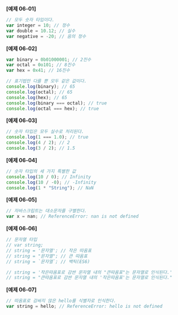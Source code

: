 **[예제 06-01]**

```js
// 모두 숫자 타입이다.
var integer = 10; // 정수
var double = 10.12; // 실수
var negative = -20; // 음의 정수
```

**[예제 06-02]**

```js
var binary = 0b01000001; // 2진수
var octal = 0o101; // 8진수
var hex = 0x41; // 16진수

// 표기법만 다를 뿐 모두 같은 값이다.
console.log(binary); // 65
console.log(octal); // 65
console.log(hex); // 65
console.log(binary === octal); // true
console.log(octal === hex); // true
```

**[예제 06-03]**

```js
// 숫자 타입은 모두 실수로 처리된다.
console.log(1 === 1.0); // true
console.log(4 / 2); // 2
console.log(3 / 2); // 1.5
```

**[예제 06-04]**

```js
// 숫자 타입의 세 가지 특별한 값
console.log(10 / 0); // Infinity
console.log(10 / -0); // -Infinity
console.log(1 * "String"); // NaN
```

**[예제 06-05]**

```js
// 자바스크립트는 대소문자를 구별한다.
var x = nan; // ReferenceError: nan is not defined
```

**[예제 06-06]**

```js
// 문자열 타입
// var string;
// string = '문자열'; // 작은 따옴표
// string = "문자열"; // 큰 따옴표
// string = `문자열`; // 백틱(ES6)

// string = '작은따옴표로 감싼 문자열 내의 "큰따옴표"는 문자열로 인식된다.'
// string = "큰따옴표로 감싼 문자열 내의 '작은따옴표'는 문자열로 인식된다."
```

**[예제 06-07]**

```js
// 따옴표로 감싸지 않은 hello를 식별자로 인식한다.
var string = hello; // ReferenceError: hello is not defined
```
